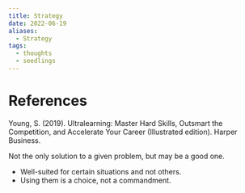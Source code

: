 ```yaml
---
title: Strategy
date: 2022-06-19
aliases:
  - Strategy
tags:
  - thoughts
  - seedlings
---
```



# References

Young, S. (2019). Ultralearning: Master Hard Skills, Outsmart the Competition, and Accelerate Your Career (Illustrated edition). Harper Business.

 Not the only solution to a given problem, but may be a good one.
- Well-suited for certain situations and not others.
- Using them is a choice, not a commandment.